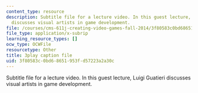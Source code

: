 ```yaml
---
content_type: resource
description: Subtitle file for a lecture video. In this guest lecture, Luigi Guatieri
  discusses visual artists in game development.
file: /courses/cms-611j-creating-video-games-fall-2014/3f80583c0bd68651953fd57223a2a30c_gQHbZlo4Exo.srt
file_type: application/x-subrip
learning_resource_types: []
ocw_type: OCWFile
resourcetype: Other
title: 3play caption file
uid: 3f80583c-0bd6-8651-953f-d57223a2a30c
---
```

Subtitle file for a lecture video. In this guest lecture, Luigi Guatieri discusses visual artists in game development.


